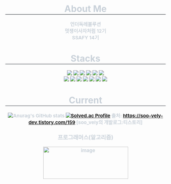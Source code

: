 <div align="center">
    <h1 style="border-bottom: 1px solid #21262d; color: #c9d1d9;"> About Me  </h1>
    <div style="font-weight: 700; font-size: 15px; text-align: center; color: #c9d1d9;">
        언더독레볼루션<br>
        멋쟁이사자처럼 12기<br>
        SSAFY 14기
    </div>
  <h1 style="border-bottom: 1px solid #21262d; color: #c9d1d9;"> Stacks  </h1>
  <img src="https://img.shields.io/badge/HTML5-E34F26?style=flat-square&logo=HTML5&logoColor=white">
  <img src="https://img.shields.io/badge/CSS3-1572B6?style=flat-square&logo=CSS3&logoColor=white">
  <img src="https://img.shields.io/badge/JavaScript-F7DF1E?style=flat-square&logo=javascript&logoColor=black"/>
  <img src="https://img.shields.io/badge/typescript-3178C6?style=flat-square&logo=typescript&logoColor=white"/>
  <img src="https://img.shields.io/badge/Python-3776AB?style=flat-square&logo=Python&logoColor=white"/>
  <img src="https://img.shields.io/badge/Next.Js-000000?style=flat-square&logo=nextdotjs&logoColor=white"><br>
  <img src="https://img.shields.io/badge/Recoil-3578E5?style=flat-square&logo=recoil&logoColor=white">
  <img src="https://img.shields.io/badge/tailwindcss-06B6D4?style=flat-square&logo=tailwindcss&logoColor=white">
  <img src="https://img.shields.io/badge/Vercel-000000?style=flat-square&logo=vercel&logoColor=white">
  <img src="https://img.shields.io/badge/naver-03C75A?style=flat-square&logo=naver&logoColor=white">
  <img src="https://img.shields.io/badge/Notion-000000?style=for-the-badge&logo=Notion&logoColor=white">
  <img src="https://img.shields.io/badge/Git-F05032?style=flat-square&logo=Git&logoColor=white">
  <img src="https://img.shields.io/badge/Github-181717?style=flat-square&logo=Github&logoColor=white">




</div>
<div align="center">
    <h1 style="border-bottom: 1px solid #21262d; color: #c9d1d9;"> Current  </h2>
    <div style="font-weight: 700; font-size: 15px; text-align: center; color: #c9d1d9;">

![Anurag's GitHub stats](https://github-readme-stats.vercel.app/api?username=shipleaf&show_icons=true&theme=radical)
[![Solved.ac Profile](http://mazassumnida.wtf/api/v2/generate_badge?boj=백준아이디)](https://solved.ac/백준아이디/)
출처: https://soo-vely-dev.tistory.com/159 [soo_vely의 개발로그:티스토리]
<h3>프로그래머스(알고리즘)</h3>
<img width="267" height="101" alt="image" src="https://github.com/user-attachments/assets/65dd59d0-7909-4550-ad07-66908c0e3710" />

<!-- ![Programmers Badge](https://raw.githubusercontent.com/shipleaf/Programmers_Badge_Generator/Programmers_Badge_Generator/main/result/result.svg) --!>
<!--
**shipleaf/shipleaf** is a ✨ _special_ ✨ repository because its `README.md` (this file) appears on your GitHub profile.

Here are some ideas to get you started:

- 🔭 I’m currently working on ...
- 🌱 I’m currently learning ...
- 👯 I’m looking to collaborate on ...
- 🤔 I’m looking for help with ...
- 💬 Ask me about ...
- 📫 How to reach me: ...
- 😄 Pronouns: ...
- ⚡ Fun fact: ...
-->
